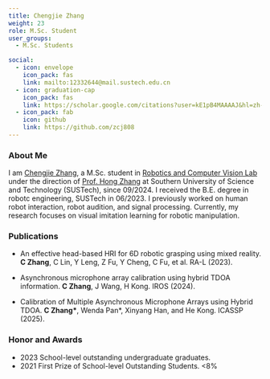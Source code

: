 ```yaml
---
title: Chengjie Zhang
weight: 23
role: M.Sc. Student
user_groups:
  - M.Sc. Students

social:
  - icon: envelope 
    icon_pack: fas
    link: mailto:12332644@mail.sustech.edu.cn
  - icon: graduation-cap 
    icon_pack: fas
    link: https://scholar.google.com/citations?user=kE1pB4MAAAAJ&hl=zh-CN
  - icon_pack: fab
    icon: github
    link: https://github.com/zcj808
---
```

### About Me

I am [Chengjie Zhang](https://scholar.google.com/citations?user=kE1pB4MAAAAJ&hl=zh-CN),
a M.Sc. student in [Robotics and Computer Vision Lab](https://rcvlab.eee.sustech.edu.cn/)
under the direction of [Prof. Hong Zhang](https://www.sustech.edu.cn/zh/faculties/zhanghong.html)
at Southern University of Science and Technology (SUSTech), since 09/2024.
I received the B.E. degree in robotc engineering, SUSTech in 06/2023.
I previously worked on human robot interaction, robot audition, and signal processing.
Currently, my research focuses on visual imitation learning for robotic manipulation.

<!-- fixme
### Research
{{< youtube mhQnRS0X_RA "Research Introduction">}}

My research interests focus on Visual–Inertial SLAM. 
-->

### Publications

- An effective head-based HRI for 6D robotic grasping using mixed reality. **C Zhang**, C Lin, Y Leng, Z Fu, Y Cheng, C Fu, et al. RA-L (2023).

- Asynchronous microphone array calibration using hybrid TDOA information. **C Zhang**, J Wang, H Kong. IROS (2024).

- Calibration of Multiple Asynchronous Microphone Arrays using Hybrid TDOA. **C Zhang\***, Wenda Pan*, Xinyang Han, and He Kong. ICASSP (2025).

### Honor and Awards
- 2023 School-level outstanding undergraduate graduates.
- 2021 First Prize of School-level Outstanding Students. <8%
